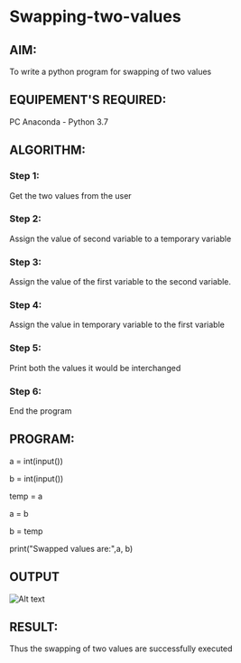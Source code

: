 # Swapping-two-values
## AIM:
To write a python program for swapping of two values
## EQUIPEMENT'S REQUIRED: 
PC
Anaconda - Python 3.7
## ALGORITHM: 
### Step 1:
Get the two values from the user
### Step 2: 
Assign the value of second variable to a temporary variable 
### Step 3: 
Assign the value of the first variable to the second variable.
### Step 4:  
Assign the value in temporary variable to the first variable
### Step 5: 
Print both the values it would be interchanged
### Step 6: 
End the program
## PROGRAM:
a = int(input())

b = int(input())

temp = a

a = b

b = temp

print("Swapped values are:",a, b)

## OUTPUT
![Alt text](https://file%2B.vscode-resource.vscode-cdn.net/d%3A/academics/python%20prgs/Swapping-two-values/swapping%20variables.png?version%3D1672138489251)

## RESULT:

Thus the swapping of two values are successfully executed



